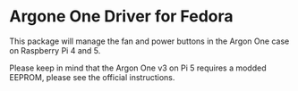 # Argone One Driver for Fedora

This package will manage the fan and power buttons in the Argon One case on Raspberry Pi 4 and 5. 

Please keep in mind that the Argon One v3 on Pi 5 requires a modded EEPROM, please see the official instructions.

